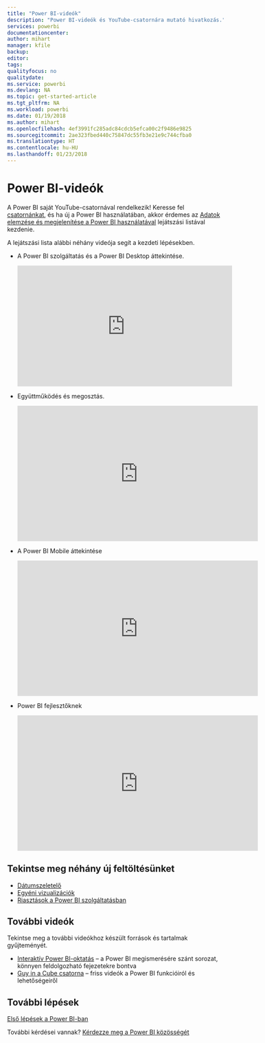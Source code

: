 ```yaml
---
title: "Power BI-videók"
description: "Power BI-videók és YouTube-csatornára mutató hivatkozás."
services: powerbi
documentationcenter: 
author: mihart
manager: kfile
backup: 
editor: 
tags: 
qualityfocus: no
qualitydate: 
ms.service: powerbi
ms.devlang: NA
ms.topic: get-started-article
ms.tgt_pltfrm: NA
ms.workload: powerbi
ms.date: 01/19/2018
ms.author: mihart
ms.openlocfilehash: 4ef3991fc285adc84cdcb5efca00c2f9486e9825
ms.sourcegitcommit: 2ae323fbed440c75847dc55fb3e21e9c744cfba0
ms.translationtype: HT
ms.contentlocale: hu-HU
ms.lasthandoff: 01/23/2018
---
```

# <a name="power-bi-videos"></a>Power BI-videók
A Power BI saját YouTube-csatornával rendelkezik! Keresse fel [csatornánkat](https://www.youtube.com/user/mspowerbi/videos), és ha új a Power BI használatában, akkor érdemes az [Adatok elemzése és megjelenítése a Power BI használatával](https://www.youtube.com/playlist?list=PL1N57mwBHtN0JFoKSR0n-tBkUJHeMP2cP) lejátszási listával kezdenie.

A lejátszási lista alábbi néhány videója segít a kezdeti lépésekben.

* A Power BI szolgáltatás és a Power BI Desktop áttekintése.
  
  <iframe width="500" height="281" src="https://www.youtube.com/embed/l2wy4XgQIu0" frameborder="0" allowfullscreen></iframe>
* Együttműködés és megosztás.
  
  <iframe width="560" height="315" src="https://www.youtube.com/embed/5DABLeJzQYM" frameborder="0" allow="autoplay; encrypted-media" allowfullscreen></iframe>
* A Power BI Mobile áttekintése
  
  <iframe width="560" height="315" src="https://www.youtube.com/embed/07uBWhaCo78" frameborder="0" allow="autoplay; encrypted-media" allowfullscreen></iframe>

* Power BI fejlesztőknek
  <iframe width="560" height="315" src="https://www.youtube.com/embed/47uXJW1GIUY" frameborder="0" allow="autoplay; encrypted-media" allowfullscreen></iframe>  

## <a name="watch-some-of-our-new-uploads"></a>Tekintse meg néhány új feltöltésünket
* [Dátumszeletelő](https://youtu.be/V7i82ZZm0vw)
* [Egyéni vizualizációk](https://youtu.be/d-rXAJ3_uAo)
* [Riasztások a Power BI szolgáltatásban](https://youtu.be/JbL2-HJ8clE)

## <a name="more-videos"></a>További videók
Tekintse meg a további videókhoz készült források és tartalmak gyűjteményét.

* [Interaktív Power BI-oktatás](https://powerbi.microsoft.com/guided-learning/) – a Power BI megismerésére szánt sorozat, könnyen feldolgozható fejezetekre bontva
* [Guy in a Cube csatorna](https://www.youtube.com/channel/UCFp1vaKzpfvoGai0vE5VJ0w) – friss videók a Power BI funkcióiról és lehetőségeiről

## <a name="next-steps"></a>További lépések
[Első lépések a Power BI-ban](service-get-started.md)

További kérdései vannak? [Kérdezze meg a Power BI közösségét](http://community.powerbi.com/)

